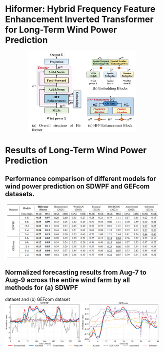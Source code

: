 # Hiformer: Hybrid Frequency Feature Enhancement Inverted Transformer for Long-Term Wind Power Prediction
<p align="center">
  <img src="figure/model.png" width="70%">
</p>

# Results of Long-Term Wind Power Prediction
## Performance comparison of different models for wind power prediction on SDWPF and GEFcom datasets.
![image](figure/table.png)
## Normalized forecasting results from Aug-7 to Aug-9 across the entire wind farm by all methods for (a) SDWPF
dataset and (b) GEFcom dataset
![image](figure/result.png)
